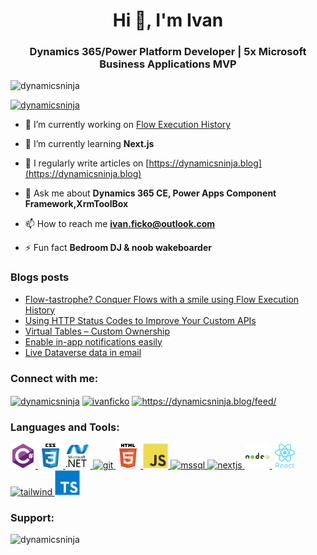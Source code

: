 <h1 align="center">Hi 👋, I'm Ivan</h1>
<h3 align="center">Dynamics 365/Power Platform Developer | 5x Microsoft Business Applications MVP</h3>

<p align="left"> <img src="https://komarev.com/ghpvc/?username=dynamicsninja&label=Profile%20views&color=0e75b6&style=flat" alt="dynamicsninja" /> </p>

<p align="left"> <a href="https://twitter.com/dynamicsninja" target="blank"><img src="https://img.shields.io/twitter/follow/dynamicsninja?logo=twitter&style=for-the-badge" alt="dynamicsninja" /></a> </p>

- 🔭 I’m currently working on [Flow Execution History](https://github.com/DynamicsNinja/FlowExecutionHistory)

- 🌱 I’m currently learning **Next.js**

- 📝 I regularly write articles on [https://dynamicsninja.blog](https://dynamicsninja.blog)

- 💬 Ask me about **Dynamics 365 CE, Power Apps Component Framework,XrmToolBox**

- 📫 How to reach me **ivan.ficko@outlook.com**

- ⚡ Fun fact **Bedroom DJ & noob wakeboarder**

### Blogs posts
<!-- BLOG-POST-LIST:START -->
- [Flow-tastrophe? Conquer Flows with a smile using Flow Execution History](https://dynamicsninja.blog/2023/10/02/flow-tastrophe-conquer-flows-with-a-smile-using-flow-execution-history/)
- [Using HTTP Status Codes to Improve Your Custom APIs](https://dynamicsninja.blog/2023/03/09/using-http-status-codes-to-improve-your-custom-apis/)
- [Virtual Tables – Custom Ownership](https://dynamicsninja.blog/2022/10/03/virtual-tables-custom-ownership/)
- [Enable in-app notifications easily](https://dynamicsninja.blog/2021/09/09/enable-in-app-notifications-easily/)
- [Live Dataverse data in email](https://dynamicsninja.blog/2021/05/18/live-dataverse-data-in-email/)
<!-- BLOG-POST-LIST:END -->

<h3 align="left">Connect with me:</h3>
<p align="left">
<a href="https://twitter.com/dynamicsninja" target="blank"><img align="center" src="https://raw.githubusercontent.com/rahuldkjain/github-profile-readme-generator/master/src/images/icons/Social/twitter.svg" alt="dynamicsninja" height="30" width="40" /></a>
<a href="https://linkedin.com/in/ivanficko" target="blank"><img align="center" src="https://raw.githubusercontent.com/rahuldkjain/github-profile-readme-generator/master/src/images/icons/Social/linked-in-alt.svg" alt="ivanficko" height="30" width="40" /></a>
<a href="/https://dynamicsninja.blog/feed/" target="blank"><img align="center" src="https://raw.githubusercontent.com/rahuldkjain/github-profile-readme-generator/master/src/images/icons/Social/rss.svg" alt="https://dynamicsninja.blog/feed/" height="30" width="40" /></a>
</p>

<h3 align="left">Languages and Tools:</h3>
<p align="left"> <a href="https://www.w3schools.com/cs/" target="_blank" rel="noreferrer"> <img src="https://raw.githubusercontent.com/devicons/devicon/master/icons/csharp/csharp-original.svg" alt="csharp" width="40" height="40"/> </a> <a href="https://www.w3schools.com/css/" target="_blank" rel="noreferrer"> <img src="https://raw.githubusercontent.com/devicons/devicon/master/icons/css3/css3-original-wordmark.svg" alt="css3" width="40" height="40"/> </a> <a href="https://dotnet.microsoft.com/" target="_blank" rel="noreferrer"> <img src="https://raw.githubusercontent.com/devicons/devicon/master/icons/dot-net/dot-net-original-wordmark.svg" alt="dotnet" width="40" height="40"/> </a> <a href="https://git-scm.com/" target="_blank" rel="noreferrer"> <img src="https://www.vectorlogo.zone/logos/git-scm/git-scm-icon.svg" alt="git" width="40" height="40"/> </a> <a href="https://www.w3.org/html/" target="_blank" rel="noreferrer"> <img src="https://raw.githubusercontent.com/devicons/devicon/master/icons/html5/html5-original-wordmark.svg" alt="html5" width="40" height="40"/> </a> <a href="https://developer.mozilla.org/en-US/docs/Web/JavaScript" target="_blank" rel="noreferrer"> <img src="https://raw.githubusercontent.com/devicons/devicon/master/icons/javascript/javascript-original.svg" alt="javascript" width="40" height="40"/> </a> <a href="https://www.microsoft.com/en-us/sql-server" target="_blank" rel="noreferrer"> <img src="https://www.svgrepo.com/show/303229/microsoft-sql-server-logo.svg" alt="mssql" width="40" height="40"/> </a> <a href="https://nextjs.org/" target="_blank" rel="noreferrer"> <img src="https://cdn.worldvectorlogo.com/logos/nextjs-2.svg" alt="nextjs" width="40" height="40"/> </a> <a href="https://nodejs.org" target="_blank" rel="noreferrer"> <img src="https://raw.githubusercontent.com/devicons/devicon/master/icons/nodejs/nodejs-original-wordmark.svg" alt="nodejs" width="40" height="40"/> </a> <a href="https://reactjs.org/" target="_blank" rel="noreferrer"> <img src="https://raw.githubusercontent.com/devicons/devicon/master/icons/react/react-original-wordmark.svg" alt="react" width="40" height="40"/> </a> <a href="https://tailwindcss.com/" target="_blank" rel="noreferrer"> <img src="https://www.vectorlogo.zone/logos/tailwindcss/tailwindcss-icon.svg" alt="tailwind" width="40" height="40"/> </a> <a href="https://www.typescriptlang.org/" target="_blank" rel="noreferrer"> <img src="https://raw.githubusercontent.com/devicons/devicon/master/icons/typescript/typescript-original.svg" alt="typescript" width="40" height="40"/> </a> </p>


<h3 align="left">Support:</h3>
<p><a href="https://www.buymeacoffee.com/dynamicsninja"> <img align="left" src="https://cdn.buymeacoffee.com/buttons/v2/default-yellow.png" height="50" width="210" alt="dynamicsninja" /></a></p><br><br>
